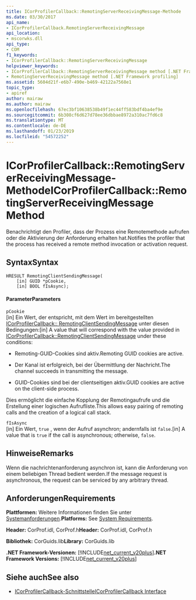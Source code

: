 ```yaml
---
title: ICorProfilerCallback::RemotingServerReceivingMessage-Methode
ms.date: 03/30/2017
api_name:
- ICorProfilerCallback.RemotingServerReceivingMessage
api_location:
- mscorwks.dll
api_type:
- COM
f1_keywords:
- ICorProfilerCallback::RemotingServerReceivingMessage
helpviewer_keywords:
- ICorProfilerCallback::RemotingServerReceivingMessage method [.NET Framework profiling]
- RemotingServerReceivingMessage method [.NET Framework profiling]
ms.assetid: 5604d21f-e6b7-490e-b469-42122a7568e1
topic_type:
- apiref
author: mairaw
ms.author: mairaw
ms.openlocfilehash: 67ec3bf10638538b49f1ec44ff583bdf4ba4ef9e
ms.sourcegitcommit: 6b308cf6d627d78ee36dbbae8972a310ac7fd6c8
ms.translationtype: MT
ms.contentlocale: de-DE
ms.lasthandoff: 01/23/2019
ms.locfileid: "54572252"
---
```

# <a name="icorprofilercallbackremotingserverreceivingmessage-method"></a><span data-ttu-id="40e85-102">ICorProfilerCallback::RemotingServerReceivingMessage-Methode</span><span class="sxs-lookup"><span data-stu-id="40e85-102">ICorProfilerCallback::RemotingServerReceivingMessage Method</span></span>
<span data-ttu-id="40e85-103">Benachrichtigt den Profiler, dass der Prozess eine Remotemethode aufrufen oder die Aktivierung der Anforderung erhalten hat.</span><span class="sxs-lookup"><span data-stu-id="40e85-103">Notifies the profiler that the process has received a remote method invocation or activation request.</span></span>  
  
## <a name="syntax"></a><span data-ttu-id="40e85-104">Syntax</span><span class="sxs-lookup"><span data-stu-id="40e85-104">Syntax</span></span>  
  
```  
HRESULT RemotingClientSendingMessage(  
    [in] GUID *pCookie,  
    [in] BOOL fIsAsync);  
```  
  
#### <a name="parameters"></a><span data-ttu-id="40e85-105">Parameter</span><span class="sxs-lookup"><span data-stu-id="40e85-105">Parameters</span></span>  
 `pCookie`  
 <span data-ttu-id="40e85-106">[in] Ein Wert, der entspricht, mit dem Wert im bereitgestellten [ICorProfilerCallback:: RemotingClientSendingMessage](../../../../docs/framework/unmanaged-api/profiling/icorprofilercallback-remotingclientsendingmessage-method.md) unter diesen Bedingungen:</span><span class="sxs-lookup"><span data-stu-id="40e85-106">[in] A value that will correspond with the value provided in [ICorProfilerCallback::RemotingClientSendingMessage](../../../../docs/framework/unmanaged-api/profiling/icorprofilercallback-remotingclientsendingmessage-method.md) under these conditions:</span></span>  
  
-   <span data-ttu-id="40e85-107">Remoting-GUID-Cookies sind aktiv.</span><span class="sxs-lookup"><span data-stu-id="40e85-107">Remoting GUID cookies are active.</span></span>  
  
-   <span data-ttu-id="40e85-108">Der Kanal ist erfolgreich, bei der Übermittlung der Nachricht.</span><span class="sxs-lookup"><span data-stu-id="40e85-108">The channel succeeds in transmitting the message.</span></span>  
  
-   <span data-ttu-id="40e85-109">GUID-Cookies sind bei der clientseitigen aktiv.</span><span class="sxs-lookup"><span data-stu-id="40e85-109">GUID cookies are active on the client-side process.</span></span>  
  
 <span data-ttu-id="40e85-110">Dies ermöglicht die einfache Kopplung der Remotingaufrufe und die Erstellung einer logischen Aufrufliste.</span><span class="sxs-lookup"><span data-stu-id="40e85-110">This allows easy pairing of remoting calls and the creation of a logical call stack.</span></span>  
  
 `fIsAsync`  
 <span data-ttu-id="40e85-111">[in] Ein Wert, `true` , wenn der Aufruf asynchron; andernfalls ist `false`.</span><span class="sxs-lookup"><span data-stu-id="40e85-111">[in] A value that is `true` if the call is asynchronous; otherwise, `false`.</span></span>  
  
## <a name="remarks"></a><span data-ttu-id="40e85-112">Hinweise</span><span class="sxs-lookup"><span data-stu-id="40e85-112">Remarks</span></span>  
 <span data-ttu-id="40e85-113">Wenn die nachrichtenanforderung asynchron ist, kann die Anforderung von einem beliebigen Thread bedient werden.</span><span class="sxs-lookup"><span data-stu-id="40e85-113">If the message request is asynchronous, the request can be serviced by any arbitrary thread.</span></span>  
  
## <a name="requirements"></a><span data-ttu-id="40e85-114">Anforderungen</span><span class="sxs-lookup"><span data-stu-id="40e85-114">Requirements</span></span>  
 <span data-ttu-id="40e85-115">**Plattformen:** Weitere Informationen finden Sie unter [Systemanforderungen](../../../../docs/framework/get-started/system-requirements.md).</span><span class="sxs-lookup"><span data-stu-id="40e85-115">**Platforms:** See [System Requirements](../../../../docs/framework/get-started/system-requirements.md).</span></span>  
  
 <span data-ttu-id="40e85-116">**Header:** CorProf.idl, CorProf.h</span><span class="sxs-lookup"><span data-stu-id="40e85-116">**Header:** CorProf.idl, CorProf.h</span></span>  
  
 <span data-ttu-id="40e85-117">**Bibliothek:** CorGuids.lib</span><span class="sxs-lookup"><span data-stu-id="40e85-117">**Library:** CorGuids.lib</span></span>  
  
 <span data-ttu-id="40e85-118">**.NET Framework-Versionen:** [!INCLUDE[net_current_v20plus](../../../../includes/net-current-v20plus-md.md)]</span><span class="sxs-lookup"><span data-stu-id="40e85-118">**.NET Framework Versions:** [!INCLUDE[net_current_v20plus](../../../../includes/net-current-v20plus-md.md)]</span></span>  
  
## <a name="see-also"></a><span data-ttu-id="40e85-119">Siehe auch</span><span class="sxs-lookup"><span data-stu-id="40e85-119">See also</span></span>
- [<span data-ttu-id="40e85-120">ICorProfilerCallback-Schnittstelle</span><span class="sxs-lookup"><span data-stu-id="40e85-120">ICorProfilerCallback Interface</span></span>](../../../../docs/framework/unmanaged-api/profiling/icorprofilercallback-interface.md)

